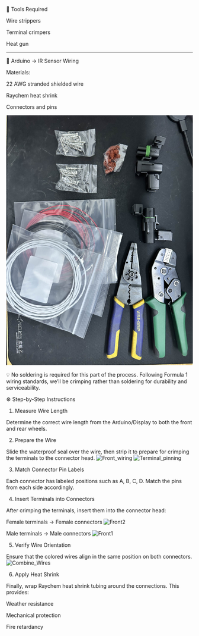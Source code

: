 🧰 Tools Required

Wire strippers

Terminal crimpers

Heat gun
<hr>

🔌 Arduino → IR Sensor Wiring

Materials:

22 AWG stranded shielded wire

Raychem heat shrink

Connectors and pins

![Wiring Diagram](https://raw.githubusercontent.com/Varathac/Fuoco-Pneumatico/main/Images/wiring.jpg)


💡 No soldering is required for this part of the process.
Following Formula 1 wiring standards, we’ll be crimping rather than soldering for durability and serviceability.

⚙️ Step-by-Step Instructions
1. Measure Wire Length

Determine the correct wire length from the Arduino/Display to both the front and rear wheels.

2. Prepare the Wire

Slide the waterproof seal over the wire, then strip it to prepare for crimping the terminals to the connector head.
![Front_wiring](Images/front_wiring.jpg)
![Terminal_pinning](Images/terminal_pinning.jpg)

3. Match Connector Pin Labels

Each connector has labeled positions such as A, B, C, D.
Match the pins from each side accordingly.

4. Insert Terminals into Connectors

After crimping the terminals, insert them into the connector head:

Female terminals → Female connectors
![Front2](Images/front_wire_plug2.jpg)

Male terminals → Male connectors
![Front1](Images/front_wire_plug1.jpg)



5. Verify Wire Orientation

Ensure that the colored wires align in the same position on both connectors.
![Combine_Wires](Images/combined_wire.jpg)

6. Apply Heat Shrink

Finally, wrap Raychem heat shrink tubing around the connections.
This provides:

Weather resistance

Mechanical protection

Fire retardancy
